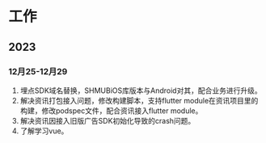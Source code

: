 # 工作

## 2023
### 12月25-12月29
1. 埋点SDK域名替换，SHMUBiOS库版本与Android对其，配合业务进行升级。
2. 解决资讯打包接入问题，修改构建脚本，支持flutter module在资讯项目里的构建，修改podspec文件，配合资讯接入flutter module。
3. 解决资讯因接入旧版广告SDK初始化导致的crash问题。
4. 了解学习vue。


